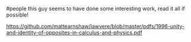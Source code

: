 #people 
this guy seems to have done some interesting work, read it all if possible!

https://github.com/mattearnshaw/lawvere/blob/master/pdfs/1996-unity-and-identity-of-opposites-in-calculus-and-physics.pdf

